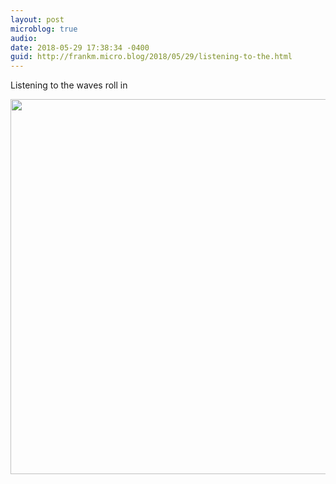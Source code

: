 ```yaml
---
layout: post
microblog: true
audio: 
date: 2018-05-29 17:38:34 -0400
guid: http://frankm.micro.blog/2018/05/29/listening-to-the.html
---
```

Listening to the waves roll in

<img src="http://frankmcpherson.blog/uploads/2018/307d1674ec.jpg" width="600" height="600" />
